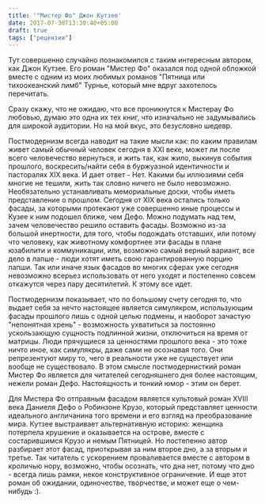 ```yaml
---
title: '"Мистер Фо" Джон Кутзее'
date: 2017-07-30T13:30:40+05:00
draft: true
tags: ["рецензии"]
---
```

Тут совершенно случайно познакомился с таким интересным автором, как Джон Кутзее. Его роман "Мистер Фо" оказался под одной обложкой вместе с одним из моих любимых романов "Пятница или тихоокеанский лимб" Турнье, который мне вдруг захотелось перечитать.

Сразу скажу, что не ожидаю, что все проникнутся к Мистерау Фо любовью, думаю это одна их тех книг, что изначально не задумывались для широкой аудитории. Но на мой вкус, это безусловно шедевр.

Постмодернизм всегда наводит на такие мысли как: по каким правилам живет самый обычный человек сегодня в XXI веке, может ли после всего человечество вернуться, и жить так, как жило, выкинув события прошлого, воскресить/найти себя в буржуазной идентичности и пасторалях XIX века. 
И дает ответ - Нет. 
Какими бы иллюзиями себя многие не тешили, жить так словно ничего не было невозможно. Необязательно устанавливать мемориальные доски, чтобы иметь представление о прошлом. Сегодня от XIX века остались только фасады, за которыми протекают уже совершенно иные процессы и Кузее к ним подошел ближе, чем Дефо. 
Можно подумать над тем, зачем человечество решило оставить фасады. Возможно из-за большой инертности, для того, чтобы подождать отставших, или потому что человеку, как животному комфортнее эти фасады в плане юзабилити и коммуникации, или, возможно самый верный вариант, все дело в лапше - люди хотят иметь свою гарантированную порцию лапши. Так или иначе язык фасадов во многих сферах уже сегодня невозможно всерьез использовать от него уходят и постепенно совсем откажутся через пару десятилетий. К этому все идет.

Постмодернизм показывает, что по большому счету сегодня то, что выдает себя за нечто настоящее является симулякром, использующим фасады прошлого лишь с одной целью подмены, и наоборот зачастую "непонятная хрень" - возможность ухватиться за постоянно ускользающую сущность подлинной жизни, отключиться на время от матрицы. Люди прячущиеся за ценностями прошлого века - это тоже ничто иное, как симулякры, даже сами не осознавая того. Они репрезентуют миру то, чего в реальности уже не существует или вообще не существовало. В этом смысле постмодернисткий роман Мистер Фо является для читателей сегодняшнего дня более настоящим, нежели роман Дефо. Настоящность и тонкий юмор - этим он берет.

Для Мистера Фо отправным фасадом является культовый роман XVIII века Даниеля Дефо о Робинзоне Крузо, который представляет ценности идеального англичанина того времени и его взгляд на преобразование мира. Кутзее выстраивает альтернативную историю: женщина потерпела крушение и оказывается на острове, вместе с состарившимся Крузо и немым Пятницей. 
Но постепенно автор разбирает этот фасад, приоткрывая за ним второе дно, а за вторым и третье. Так читатель с ускорением проваливается вместе с автором в кроличью нору, возможно, чтобы осознать, что дна нет, потому что дно - всегда лишь рамки, некое конструктивное ограничение. И еще этот роман об ожидании, одиночестве, творчестве, и может еще о чем-нибудь :).